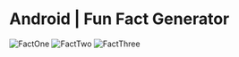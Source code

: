 # Android | Fun Fact Generator

![FactOne](https://github.com/SonyaMoisset/fun-fact/blob/master/factOne.png)
![FactTwo](https://github.com/SonyaMoisset/fun-fact/blob/master/factTwo.png)
![FactThree](https://github.com/SonyaMoisset/fun-fact/blob/master/factThree.png)
